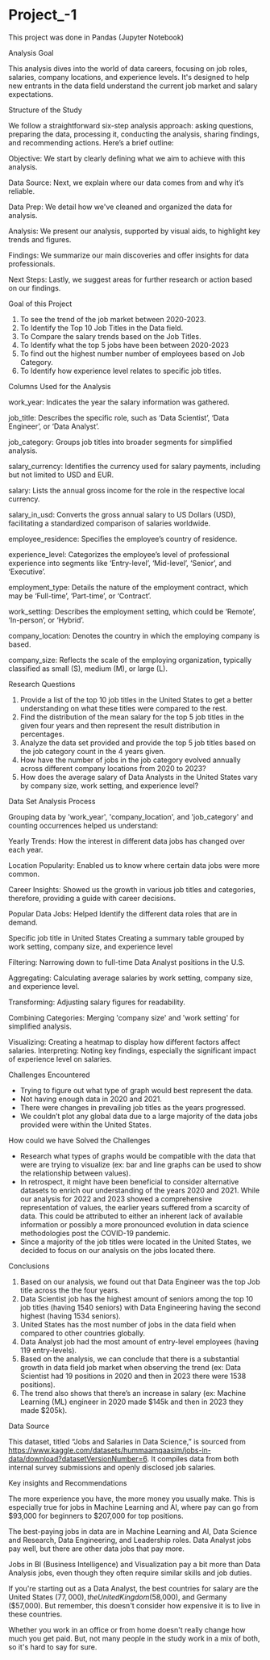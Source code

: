 # Project_-1

This project was done in Pandas (Jupyter Notebook)

Analysis Goal

This analysis dives into the world of data careers, focusing on job roles, salaries, company locations, and experience levels. It's designed to help new entrants in the data field understand the current job market and salary expectations.

Structure of the Study

We follow a straightforward six-step analysis approach: asking questions, preparing the data, processing it, conducting the analysis, sharing findings, and recommending actions. Here’s a brief outline:

Objective: We start by clearly defining what we aim to achieve with this analysis.

Data Source: Next, we explain where our data comes from and why it’s reliable.

Data Prep: We detail how we've cleaned and organized the data for analysis.

Analysis: We present our analysis, supported by visual aids, to highlight key trends and figures.

Findings: We summarize our main discoveries and offer insights for data professionals.

Next Steps: Lastly, we suggest areas for further research or action based on our findings.

Goal of this Project
1. To see the trend of  the  job market between 2020-2023.
2. To Identify  the Top  10 Job Titles in the Data field.
3. To Compare the salary trends  based on the Job Titles.
4. To Identify  what the top 5 jobs have been between 2020-2023
5. To find out the highest number number of employees based on Job Category.
6. To Identify how experience level relates to specific job titles.

Columns Used for the Analysis

work_year: Indicates the year the salary information was gathered.

job_title: Describes the specific role, such as ‘Data Scientist’, ‘Data Engineer’, or ‘Data Analyst’.

job_category: Groups job titles into broader segments for simplified analysis.

salary_currency: Identifies the currency used for salary payments, including but not limited to USD and EUR.

salary: Lists the annual gross income for the role in the respective local currency.

salary_in_usd: Converts the gross annual salary to US Dollars (USD), facilitating a standardized comparison of salaries worldwide.

employee_residence: Specifies the employee’s country of residence.

experience_level: Categorizes the employee’s level of professional experience into segments like ‘Entry-level’, ‘Mid-level’, ‘Senior’, and ‘Executive’.

employment_type: Details the nature of the employment contract, which may be ‘Full-time’, ‘Part-time’, or ‘Contract’.

work_setting: Describes the employment setting, which could be ‘Remote’, ‘In-person’, or ‘Hybrid’.

company_location: Denotes the country in which the employing company is based.

company_size: Reflects the scale of the employing organization, typically classified as small (S), medium (M), or large (L).


Research Questions 
1. Provide a list of  the top 10 job titles in the United States to get a better understanding on what these titles were compared to the rest.
2. Find the distribution of the mean salary for the top 5 job titles in the given four years and then  represent the result distribution in percentages.
3. Analyze the data set provided and provide the top 5 job titles based on the job category count in the 4  years given.
4. How have the number of jobs in the job category evolved annually across different company locations from 2020 to 2023?
5. How does the average salary of Data Analysts in the United States vary by company size, work setting, and experience level?

Data Set Analysis Process

Grouping data by 'work_year', 'company_location', and 'job_category' and counting occurrences helped us understand:

Yearly Trends: How the interest in different data jobs has  changed over  each year.

Location Popularity:  Enabled us to know where certain data jobs were more common.

Career Insights: Showed us  the growth in various job titles and categories, therefore,  providing a guide with career decisions.

Popular Data Jobs:  Helped Identify the different data roles that are in demand.


Specific job title in United States  Creating a summary table grouped by work setting, company size, and experience level

Filtering: Narrowing down to full-time Data Analyst positions in the U.S.

Aggregating: Calculating average salaries by work setting, company size, and experience level.

Transforming: Adjusting salary figures for readability.

Combining Categories: Merging 'company size' and 'work setting' for simplified analysis.

Visualizing: Creating a heatmap to display how different factors affect salaries.
Interpreting: Noting key findings, especially the significant impact of experience level on salaries.


Challenges Encountered
- Trying to figure out what type of graph would best represent the data. 
- Not having enough data in 2020 and 2021.
- There were changes in prevailing job titles as the years progressed.
- We couldn’t plot any global data due to a large majority  of the data jobs  provided were within the United States.

How could we have Solved the Challenges

- Research what types of graphs would be compatible with the data that were are trying to visualize (ex: bar and line graphs can be used to show the relationship between values).
- In retrospect, it might have been beneficial to consider alternative datasets to enrich our understanding of the years 2020 and 2021. While our analysis for 2022 and 2023 showed a comprehensive representation of values, the earlier years suffered from a scarcity of data. This could be attributed to either an inherent lack of available information or possibly a more pronounced evolution in data science methodologies post the COVID-19 pandemic.
- Since a majority of the job titles were located in the United States, we decided to focus on our analysis on the jobs located there.

Conclusions

1. Based on our analysis, we found out that Data Engineer was the top Job title across the the four years.
2. Data Scientist job has the highest amount of seniors among the top 10 job titles (having 1540 seniors) with Data Engineering having the second highest (having 1534 seniors).
3. United States has the most number of jobs in the data field when compared to other countries globally.
4. Data Analyst job had the most amount of entry-level employees (having 119 entry-levels).
5. Based on the analysis, we can conclude that there is a substantial growth in data  field job market when observing the trend (ex: Data Scientist had 19 positions in 2020 and then in 2023 there were 1538 positions).
6. The trend also shows that there’s an increase in salary (ex: Machine Learning (ML) engineer in 2020 made $145k and then in 2023 they made $205k).

Data Source

This dataset, titled “Jobs and Salaries in Data Science,” is sourced from https://www.kaggle.com/datasets/hummaamqaasim/jobs-in-data/download?datasetVersionNumber=6. It compiles data from both internal survey submissions and openly disclosed job salaries. 

Key insights and Recommendations

The more experience you have, the more money you usually make. This is especially true for jobs in Machine Learning and AI, where pay can go from $93,000 for beginners to $207,000 for top positions.

The best-paying jobs in data are in Machine Learning and AI, Data Science and Research, Data Engineering, and Leadership roles. Data Analyst jobs pay well, but there are other data jobs that pay more.

Jobs in BI (Business Intelligence) and Visualization pay a bit more than Data Analysis jobs, even though they often require similar skills and job duties.

If you're starting out as a Data Analyst, the best countries for salary are the United States ($77,000), the United Kingdom ($58,000), and Germany ($57,000). But remember, this doesn't consider how expensive it is to live in these countries.

Whether you work in an office or from home doesn't really change how much you get paid. But, not many people in the study work in a mix of both, so it's hard to say for sure.



